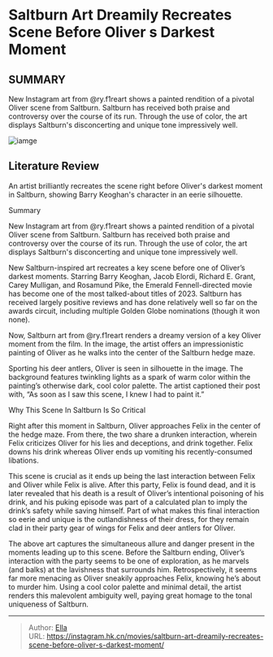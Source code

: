 # Saltburn Art Dreamily Recreates Scene Before Oliver s Darkest Moment


## SUMMARY 



  New Instagram art from @ry.f1reart shows a painted rendition of a pivotal Oliver scene from Saltburn.    Saltburn has received both praise and controversy over the course of its run.   Through the use of color, the art displays Saltburn&#39;s disconcerting and unique tone impressively well.  

![iamge](https://static1.srcdn.com/wordpress/wp-content/uploads/2024/01/barry-keoghan-as-oliver-standing-in-a-doorway-wearing-his-party-attire-and-antlers-in-saltburn.jpg)

## Literature Review

An artist brilliantly recreates the scene right before Oliver&#39;s darkest moment in Saltburn, showing Barry Keoghan&#39;s character in an eerie silhouette.





Summary

  New Instagram art from @ry.f1reart shows a painted rendition of a pivotal Oliver scene from Saltburn.    Saltburn has received both praise and controversy over the course of its run.   Through the use of color, the art displays Saltburn&#39;s disconcerting and unique tone impressively well.  







New Saltburn-inspired art recreates a key scene before one of Oliver’s darkest moments. Starring Barry Keoghan, Jacob Elordi, Richard E. Grant, Carey Mulligan, and Rosamund Pike, the Emerald Fennell-directed movie has become one of the most talked-about titles of 2023. Saltburn has received largely positive reviews and has done relatively well so far on the awards circuit, including multiple Golden Globe nominations (though it won none).

Now, Saltburn art from @ry.f1reart renders a dreamy version of a key Oliver moment from the film. In the image, the artist offers an impressionistic painting of Oliver as he walks into the center of the Saltburn hedge maze.


 

Sporting his deer antlers, Oliver is seen in silhouette in the image. The background features twinkling lights as a spark of warm color within the painting’s otherwise dark, cool color palette. The artist captioned their post with, “As soon as I saw this scene, I knew I had to paint it.”





 Why This Scene In Saltburn Is So Critical 
         

Right after this moment in Saltburn, Oliver approaches Felix in the center of the hedge maze. From there, the two share a drunken interaction, wherein Felix criticizes Oliver for his lies and deceptions, and drink together. Felix downs his drink whereas Oliver ends up vomiting his recently-consumed libations.

This scene is crucial as it ends up being the last interaction between Felix and Oliver while Felix is alive. After this party, Felix is found dead, and it is later revealed that his death is a result of Oliver’s intentional poisoning of his drink, and his puking episode was part of a calculated plan to imply the drink’s safety while saving himself. Part of what makes this final interaction so eerie and unique is the outlandishness of their dress, for they remain clad in their party gear of wings for Felix and deer antlers for Oliver.




The above art captures the simultaneous allure and danger present in the moments leading up to this scene. Before the Saltburn ending, Oliver’s interaction with the party seems to be one of exploration, as he marvels (and balks) at the lavishness that surrounds him. Retrospectively, it seems far more menacing as Oliver sneakily approaches Felix, knowing he’s about to murder him. Using a cool color palette and minimal detail, the artist renders this malevolent ambiguity well, paying great homage to the tonal uniqueness of Saltburn.



---

> Author: [Ella](https://instagram.hk.cn/)  
> URL: https://instagram.hk.cn/movies/saltburn-art-dreamily-recreates-scene-before-oliver-s-darkest-moment/  

